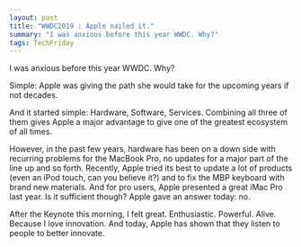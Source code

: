 ```yaml
---
layout: post
title: "WWDC2019 : Apple nailed it."
summary: "I was anxious before this year WWDC. Why?"
tags: TechFriday
---
```


I was anxious before this year WWDC. Why?

Simple: Apple was giving the path she would take for the upcoming years if not decades.

And it started simple: Hardware, Software, Services. Combining all three of them gives Apple a major advantage to give one of the greatest ecosystem of all times.

However, in the past few years, hardware has been on a down side with recurring problems for the MacBook Pro, no updates for a major part of the line up and so forth. Recently, Apple tried its best to update a lot of products (even an iPod touch, can you believe it?) and to fix the MBP keyboard with brand new materials. And for pro users, Apple presented a great iMac Pro last year. Is it sufficient though? Apple gave an answer today: no.

After the Keynote this morning, I felt great. Enthusiastic. Powerful. Alive. Because I love innovation. And today, Apple has shown that they listen to people to better innovate.
